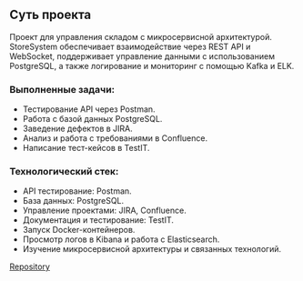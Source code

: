 ## Суть проекта
Проект для управления складом с микросервисной архитектурой. StoreSystem обеспечивает взаимодействие через REST API и WebSocket, поддерживает управление данными с использованием PostgreSQL, а также логирование и мониторинг с помощью Kafka и ELK.

### Выполненные задачи:
* Тестирование API через Postman.
* Работа с базой данных PostgreSQL.
* Заведение дефектов в JIRA.
* Анализ и работа с требованиями в Confluence.
* Написание тест-кейсов в TestIT.
### Технологический стек:
* API тестирование: Postman.
* База данных: PostgreSQL.
* Управление проектами: JIRA, Confluence.
* Документация и тестирование: TestIT.
* Запуск Docker-контейнеров.
* Просмотр логов в Kibana и работа с Elasticsearch.
* Изучение микросервисной архитектуры и связанных технологий.


[Repository](https://github.com/meshkovQA/StoreSystem)


